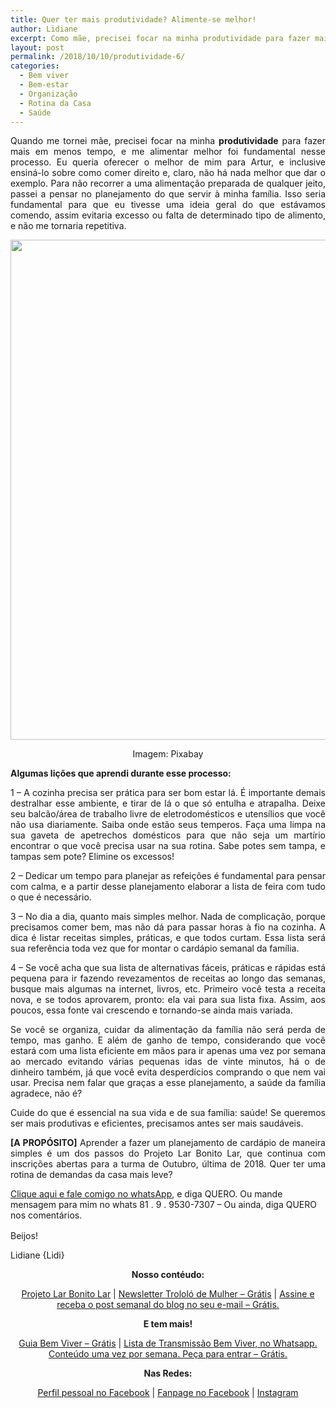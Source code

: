 ```yaml
---
title: Quer ter mais produtividade? Alimente-se melhor!
author: Lidiane
excerpt: Como mãe, precisei focar na minha produtividade para fazer mais em menos tempo, e me alimentar melhor foi fundamental nesse processo. Veja como fiz isso!
layout: post
permalink: /2018/10/10/produtividade-6/
categories:
  - Bem viver
  - Bem-estar
  - Organização
  - Rotina da Casa
  - Saúde
---
```

<p align="justify">
  Quando me tornei mãe, precisei focar na minha <strong>produtividade</strong> para fazer mais em menos tempo, e me alimentar melhor foi fundamental nesse processo. Eu queria oferecer o melhor de mim para Artur, e inclusive ensiná-lo sobre como comer direito e, claro, não há nada melhor que dar o exemplo. Para não recorrer a uma alimentação preparada de qualquer jeito, passei a pensar no planejamento do que servir à minha família. Isso seria fundamental para que eu tivesse uma ideia geral do que estávamos comendo, assim evitaria excesso ou falta de determinado tipo de alimento, e não me tornaria repetitiva.
</p>

<p align="center">
  <img class="alignnone size-full wp-image-14724" src="https://www.trololodemulher.com.br/2018/10/PRODUTIVIDADE-ALIMENTACAO-SAUDAVEL-ORGANIZACAO-PESSOAL-GESTAO-DO-TEMPO-BLOG.jpg" alt="" width="800" height="800" />
</p>

<p align="center">
  Imagem: Pixabay
</p>

<p align="justify">
  <strong>Algumas lições que aprendi durante esse processo:</strong>
</p>

<p align="justify">
  1 – A cozinha precisa ser prática para ser bom estar lá. É importante demais destralhar esse ambiente, e tirar de lá o que só entulha e atrapalha. Deixe seu balcão/área de trabalho livre de eletrodomésticos e utensílios que você não usa diariamente. Saiba onde estão seus temperos. Faça uma limpa na sua gaveta de apetrechos domésticos para que não seja um martírio encontrar o que você precisa usar na sua rotina. Sabe potes sem tampa, e tampas sem pote? Elimine os excessos!
</p>

<p align="justify">
  2 – Dedicar um tempo para planejar as refeições é fundamental para pensar com calma, e a partir desse planejamento elaborar a lista de feira com tudo o que é necessário.
</p>

<p align="justify">
  3 – No dia a dia, quanto mais simples melhor. Nada de complicação, porque precisamos comer bem, mas não dá para passar horas à fio na cozinha. A dica é listar receitas simples, práticas, e que todos curtam. Essa lista será sua referência toda vez que for montar o cardápio semanal da família.
</p>

<p align="justify">
  4 – Se você acha que sua lista de alternativas fáceis, práticas e rápidas está pequena para ir fazendo revezamentos de receitas ao longo das semanas, busque mais algumas na internet, livros, etc. Primeiro você testa a receita nova, e se todos aprovarem, pronto: ela vai para sua lista fixa. Assim, aos poucos, essa fonte vai crescendo e tornando-se ainda mais variada.
</p>

<p align="justify">
  Se você se organiza, cuidar da alimentação da família não será perda de tempo, mas ganho. E além de ganho de tempo, considerando que você estará com uma lista eficiente em mãos para ir apenas uma vez por semana ao mercado evitando várias pequenas idas de vinte minutos, há o de dinheiro também, já que você evita desperdícios comprando o que nem vai usar. Precisa nem falar que graças a esse planejamento, a saúde da família agradece, não é?
</p>

<p align="justify">
  Cuide do que é essencial na sua vida e de sua família: saúde! Se queremos ser mais produtivas e eficientes, precisamos antes ser mais saudáveis.
</p>

<p align="justify">
  <strong>[A PROPÓSITO]</strong> Aprender a fazer um planejamento de cardápio de maneira simples é um dos passos do Projeto Lar Bonito Lar, que continua com inscrições abertas para a turma de Outubro, última de 2018. Quer ter uma rotina de demandas da casa mais leve?
</p>

<a href="https://bit.ly/2Ldn0bt" target="_blank" rel="noopener">Clique aqui e fale comigo no whatsApp</a>, e diga QUERO. Ou mande mensagem para mim no whats 81 . 9 . 9530-7307 – Ou ainda, diga QUERO nos comentários.

Beijos!<img src="https://static.xx.fbcdn.net/images/emoji.php/v9/fce/1.5/16/1f618.png" alt="" width="16" height="16" />

Lidiane {Lidi}

<p align="center">
  <strong>Nosso contéudo:</strong>
</p>

<p align="center">
  <a href="http://www.trololodemulher.com.br/projeto-lar-bonito-lar/" target="_blank" rel="noopener">Projeto Lar Bonito Lar</a> | <a href="http://www.trololodemulher.com.br/2018/02/28/newsletter/" target="_blank" rel="noopener">Newsletter Trololó de Mulher – Grátis</a> | <a href="https://feedburner.google.com/fb/a/mailverify?uri=blogBichaFemea&loc=en_US" target="_blank" rel="noopener">Assine e receba o post semanal do blog no seu e-mail – Grátis.</a>
</p>

<p align="center">
  <strong>E tem mais!</strong>
</p>

<p align="center">
  <a href="http://www.trololodemulher.com.br/2018/03/09/bem-viver/" target="_blank" rel="noopener">Guia Bem Viver – Grátis</a> | <a href="https://api.whatsapp.com/send?1=pt_BR&phone=5581995307307" target="_blank" rel="noopener">Lista de Transmissão Bem Viver, no Whatsapp. Conteúdo uma vez por semana. Peça para entrar – Grátis.</a>
</p>

<p align="center">
  <strong>Nas Redes:</strong>
</p>

<p align="center">
  <a href="https://www.facebook.com/lidiane.vasconcelos.94" target="_blank" rel="noopener">Perfil pessoal no Facebook</a> | <a href="https://www.facebook.com/TrololoMulher/" target="_blank" rel="noopener">Fanpage no Facebook</a> | <a href="https://www.instagram.com/trololodemulher/" target="_blank" rel="noopener">Instagram</a>
</p>

&nbsp;